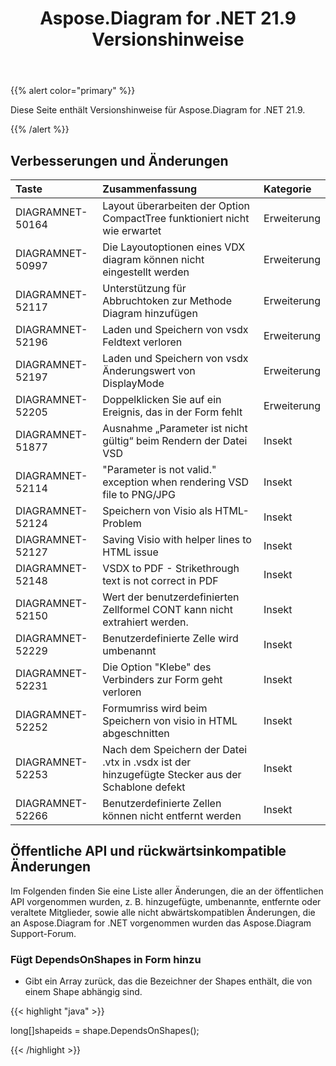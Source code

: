 ﻿---
title: Aspose.Diagram for .NET 21.9 Versionshinweise
type: docs
weight: 4
url: /de/net/aspose-diagram-for-net-21-9-release-notes/
---
{{% alert color="primary" %}} 

Diese Seite enthält Versionshinweise für Aspose.Diagram for .NET 21.9.

{{% /alert %}} 
## **Verbesserungen und Änderungen**

|**Taste**|**Zusammenfassung**|**Kategorie**|
|:- |:- |:- |
|DIAGRAMNET-50164|Layout überarbeiten der Option CompactTree funktioniert nicht wie erwartet|Erweiterung|
|DIAGRAMNET-50997|Die Layoutoptionen eines VDX diagram können nicht eingestellt werden|Erweiterung|
|DIAGRAMNET-52117|Unterstützung für Abbruchtoken zur Methode Diagram hinzufügen|Erweiterung|
|DIAGRAMNET-52196|Laden und Speichern von vsdx Feldtext verloren|Erweiterung|
|DIAGRAMNET-52197|Laden und Speichern von vsdx Änderungswert von DisplayMode|Erweiterung|
|DIAGRAMNET-52205|Doppelklicken Sie auf ein Ereignis, das in der Form fehlt|Erweiterung|
|DIAGRAMNET-51877|Ausnahme „Parameter ist nicht gültig“ beim Rendern der Datei VSD|Insekt|
|DIAGRAMNET-52114|"Parameter is not valid." exception when rendering VSD file to PNG/JPG|Insekt|
|DIAGRAMNET-52124|Speichern von Visio als HTML-Problem|Insekt|
|DIAGRAMNET-52127|Saving Visio with helper lines to HTML issue|Insekt|
|DIAGRAMNET-52148|VSDX to PDF - Strikethrough text is not correct in PDF|Insekt|
|DIAGRAMNET-52150|Wert der benutzerdefinierten Zellformel CONT kann nicht extrahiert werden.|Insekt|
|DIAGRAMNET-52229|Benutzerdefinierte Zelle wird umbenannt|Insekt|
|DIAGRAMNET-52231|Die Option "Klebe" des Verbinders zur Form geht verloren|Insekt|
|DIAGRAMNET-52252|Formumriss wird beim Speichern von visio in HTML abgeschnitten|Insekt|
|DIAGRAMNET-52253|Nach dem Speichern der Datei .vtx in .vsdx ist der hinzugefügte Stecker aus der Schablone defekt|Insekt|
|DIAGRAMNET-52266|Benutzerdefinierte Zellen können nicht entfernt werden|Insekt|

## **Öffentliche API und rückwärtsinkompatible Änderungen**
Im Folgenden finden Sie eine Liste aller Änderungen, die an der öffentlichen API vorgenommen wurden, z. B. hinzugefügte, umbenannte, entfernte oder veraltete Mitglieder, sowie alle nicht abwärtskompatiblen Änderungen, die an Aspose.Diagram for .NET vorgenommen wurden das Aspose.Diagram Support-Forum.

### **Fügt DependsOnShapes in Form hinzu**
- Gibt ein Array zurück, das die Bezeichner der Shapes enthält, die von einem Shape abhängig sind.



{{< highlight "java" >}}

long[]shapeids = shape.DependsOnShapes();

{{< /highlight >}}



